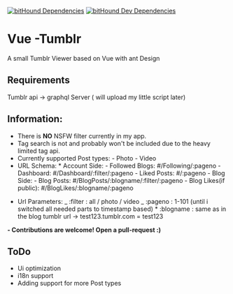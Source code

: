 [![bitHound Dependencies](https://www.bithound.io/github/Bitti09/vue-tumblr/badges/dependencies.svg)](https://www.bithound.io/github/Bitti09/vue-tumblr/master/dependencies/npm)
[![bitHound Dev Dependencies](https://www.bithound.io/github/Bitti09/vue-tumblr/badges/devDependencies.svg)](https://www.bithound.io/github/Bitti09/vue-tumblr/master/dependencies/npm)

# Vue -Tumblr

A small Tumblr Viewer based on Vue with ant Design

## Requirements

Tumblr api -> graphql Server ( will upload my little script later)

## Information:

* There is **NO** NSFW filter currently in my app.
* Tag search is not and probably won't be included due to the heavy limited tag api.
* Currently supported Post types: - Photo - Video
* URL Schema: \* Account Side: - Followed Blogs: #/Following/:pageno - Dashboard: #/Dashboard/:filter/:pageno - Liked Posts: #/:pageno - Blog Side: - Blog Posts: #/BlogPosts/:blogname/:filter/:pageno - Blog Likes(if public): #/BlogLikes/:blogname/:pageno

- Url Parameters:
  _ :filter : all / photo / video
  _ :pageno : 1-101 (until i switched all needed parts to timestamp based) \* :blogname : same as in the blog tumblr url -> test123.tumblr.com = test123

**- Contributions are welcome! Open a pull-request :)**

## ToDo

* Ui optimization
* i18n support
* Adding support for more Post types
